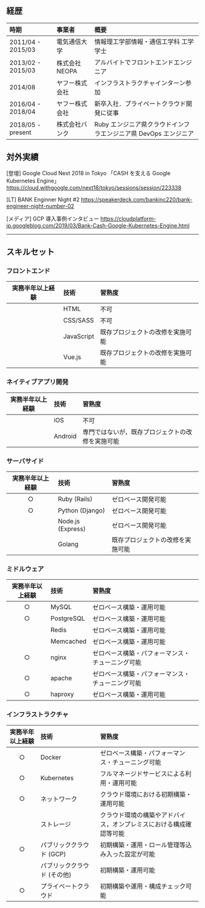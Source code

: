 ## 経歴

|  時期 |  事業者  |  概要  |
| :--- | :--- | :--- |
|  2011/04 - 2015/03 | 電気通信大学 | 情報理工学部情報・通信工学科 工学学士 |
|  2013/02 - 2015/03 | 株式会社NEOPA | アルバイトでフロントエンドエンジニア |
|  2014/08 | ヤフー株式会社 | インフラストラクチャインターン参加 |
|  2016/04 - 2018/04 | ヤフー株式会社 | 新卒入社．プライベートクラウド開発に従事 |
|  2018/05 - present | 株式会社バンク | Ruby エンジニア県クラウドインフラエンジニア県 DevOps エンジニア |

## 対外実績

[登壇] Google Cloud Next 2018 in Tokyo 「CASH を支える Google Kubernetes Engine」
https://cloud.withgoogle.com/next18/tokyo/sessions/session/223338

[LT] BANK Enginner Night #2
https://speakerdeck.com/bankinc220/bank-engineer-night-number-02

[メディア] GCP 導入事例インタビュー
https://cloudplatform-jp.googleblog.com/2019/03/Bank-Cash-Google-Kubernetes-Engine.html

---

## スキルセット

### フロントエンド

| 実務半年以上経験 |  技術  |  習熟度  |
| :---: | :--- | :--- |
|  |  HTML  |  不可  |
|  |  CSS/SASS  |  不可  |
|  |  JavaScript  |  既存プロジェクトの改修を実施可能  |
|  |  Vue.js  |  既存プロジェクトの改修を実施可能  |

### ネイティブアプリ開発

| 実務半年以上経験 |  技術  |  習熟度  |
| :---: | :--- | :--- |
|  | iOS  | 不可 |
|  | Android  | 専門ではないが，既存プロジェクトの改修を実施可能  |

### サーバサイド

| 実務半年以上経験 |  技術  |  習熟度  |
| :---: | :--- | :--- |
| ○ |  Ruby (Rails)  | ゼロベース開発可能  |
| ○ |  Python (Django)  | ゼロベース開発可能  |
|  |  Node.js (Express)  | ゼロベース開発可能  |
|  |  Golang  | 既存プロジェクトの改修を実施可能  |

### ミドルウェア

| 実務半年以上経験 |  技術  |  習熟度  |
| :---: | :--- | :--- |
| ○ | MySQL  |  ゼロベース構築・運用可能 |
| ○ | PostgreSQL  |  ゼロベース構築・運用可能 |
|  | Redis  |  ゼロベース構築・運用可能 |
|  | Memcached  |  ゼロベース構築・運用可能 |
| ○ | nginx  | ゼロベース構築・パフォーマンス・チューニング可能  |
| ○ | apache  | ゼロベース構築・パフォーマンス・チューニング可能  |
| ○ | haproxy  |  ゼロベース構築・運用可能 |
 
### インフラストラクチャ

| 実務半年以上経験 |  技術  |  習熟度  |
| :---: | :--- | :--- |
| ○ | Docker |  ゼロベース構築・パフォーマンス・チューニング可能 |
| ○ | Kubernetes | フルマネージドサービスによる利用・運用可能  |
| ○ | ネットワーク | クラウド環境における初期構築・運用可能  |
|  | ストレージ | クラウド環境の構築やアドバイス，オンプレミスにおける構成確認等可能 |
| ○ | パブリッククラウド (GCP) | 初期構築・運用・ロール管理等込み入った設定が可能 |
|  | パブリッククラウド (その他) | 初期構築・運用可能 |
| ○ | プライベートクラウド | 初期構築や運用・構成チェック可能 |
